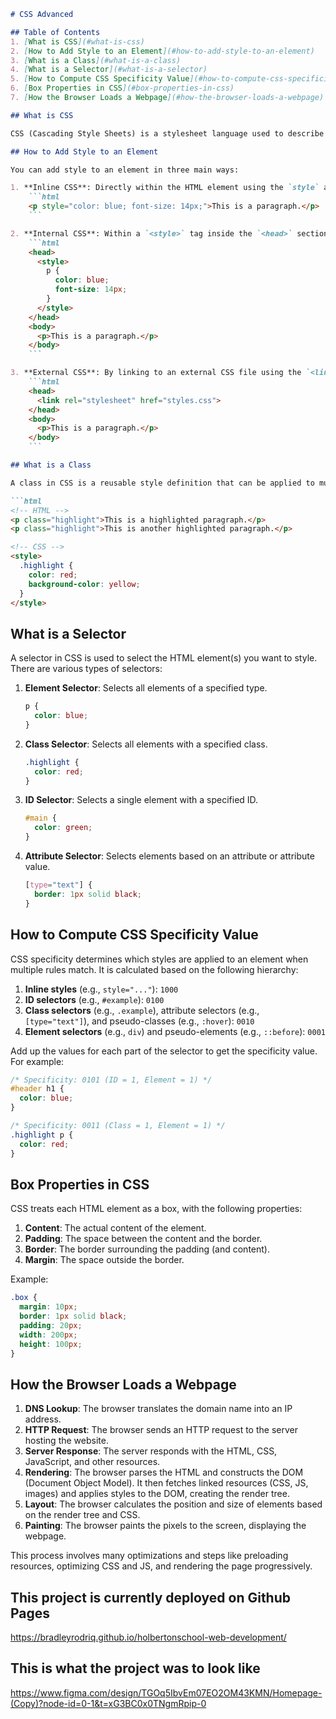 ```markdown
# CSS Advanced

## Table of Contents
1. [What is CSS](#what-is-css)
2. [How to Add Style to an Element](#how-to-add-style-to-an-element)
3. [What is a Class](#what-is-a-class)
4. [What is a Selector](#what-is-a-selector)
5. [How to Compute CSS Specificity Value](#how-to-compute-css-specificity-value)
6. [Box Properties in CSS](#box-properties-in-css)
7. [How the Browser Loads a Webpage](#how-the-browser-loads-a-webpage)

## What is CSS

CSS (Cascading Style Sheets) is a stylesheet language used to describe the presentation of a document written in HTML or XML. CSS controls the layout, colors, fonts, and overall visual styling of web pages.

## How to Add Style to an Element

You can add style to an element in three main ways:

1. **Inline CSS**: Directly within the HTML element using the `style` attribute.
    ```html
    <p style="color: blue; font-size: 14px;">This is a paragraph.</p>
    ```

2. **Internal CSS**: Within a `<style>` tag inside the `<head>` section of the HTML document.
    ```html
    <head>
      <style>
        p {
          color: blue;
          font-size: 14px;
        }
      </style>
    </head>
    <body>
      <p>This is a paragraph.</p>
    </body>
    ```

3. **External CSS**: By linking to an external CSS file using the `<link>` tag.
    ```html
    <head>
      <link rel="stylesheet" href="styles.css">
    </head>
    <body>
      <p>This is a paragraph.</p>
    </body>
    ```

## What is a Class

A class in CSS is a reusable style definition that can be applied to multiple elements. Classes are defined with a `.` followed by the class name.

```html
<!-- HTML -->
<p class="highlight">This is a highlighted paragraph.</p>
<p class="highlight">This is another highlighted paragraph.</p>

<!-- CSS -->
<style>
  .highlight {
    color: red;
    background-color: yellow;
  }
</style>
```

## What is a Selector

A selector in CSS is used to select the HTML element(s) you want to style. There are various types of selectors:

1. **Element Selector**: Selects all elements of a specified type.
    ```css
    p {
      color: blue;
    }
    ```

2. **Class Selector**: Selects all elements with a specified class.
    ```css
    .highlight {
      color: red;
    }
    ```

3. **ID Selector**: Selects a single element with a specified ID.
    ```css
    #main {
      color: green;
    }
    ```

4. **Attribute Selector**: Selects elements based on an attribute or attribute value.
    ```css
    [type="text"] {
      border: 1px solid black;
    }
    ```

## How to Compute CSS Specificity Value

CSS specificity determines which styles are applied to an element when multiple rules match. It is calculated based on the following hierarchy:

1. **Inline styles** (e.g., `style="..."`): `1000`
2. **ID selectors** (e.g., `#example`): `0100`
3. **Class selectors** (e.g., `.example`), attribute selectors (e.g., `[type="text"]`), and pseudo-classes (e.g., `:hover`): `0010`
4. **Element selectors** (e.g., `div`) and pseudo-elements (e.g., `::before`): `0001`

Add up the values for each part of the selector to get the specificity value. For example:

```css
/* Specificity: 0101 (ID = 1, Element = 1) */
#header h1 {
  color: blue;
}

/* Specificity: 0011 (Class = 1, Element = 1) */
.highlight p {
  color: red;
}
```

## Box Properties in CSS

CSS treats each HTML element as a box, with the following properties:

1. **Content**: The actual content of the element.
2. **Padding**: The space between the content and the border.
3. **Border**: The border surrounding the padding (and content).
4. **Margin**: The space outside the border.

Example:

```css
.box {
  margin: 10px;
  border: 1px solid black;
  padding: 20px;
  width: 200px;
  height: 100px;
}
```

## How the Browser Loads a Webpage

1. **DNS Lookup**: The browser translates the domain name into an IP address.
2. **HTTP Request**: The browser sends an HTTP request to the server hosting the website.
3. **Server Response**: The server responds with the HTML, CSS, JavaScript, and other resources.
4. **Rendering**: The browser parses the HTML and constructs the DOM (Document Object Model). It then fetches linked resources (CSS, JS, images) and applies styles to the DOM, creating the render tree.
5. **Layout**: The browser calculates the position and size of elements based on the render tree and CSS.
6. **Painting**: The browser paints the pixels to the screen, displaying the webpage.

This process involves many optimizations and steps like preloading resources, optimizing CSS and JS, and rendering the page progressively.

## This project is currently deployed on Github Pages

https://bradleyrodriq.github.io/holbertonschool-web-development/

## This is what the project was to look like

https://www.figma.com/design/TGOq5IbvEm07EO2OM43KMN/Homepage-(Copy)?node-id=0-1&t=xG3BC0x0TNgmRpip-0
